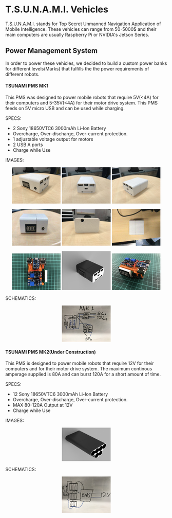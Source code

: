 # T.S.U.N.A.M.I. Vehicles

T.S.U.N.A.M.I. stands for Top Secret Unmanned Navigation Application of Mobile Intelligence. These vehicles can range from 50-5000$ and their main computers are usually Raspberry Pi or NVIDIA's Jetson Series. 

## Power Management System
In order to power these vehicles, we decided to build a custom power banks for different levels(Marks) that fulfills the the power requirements of different robots. 

#### TSUNAMI PMS MK1
This PMS was designed to power mobile robots that require 5V(<4A) for their computers and 5-35V(<4A) for their motor drive system. This PMS feeds on 5V micro USB and can be used while charging.

SPECS:
* 2 Sony 18650VTC6 3000mAh Li-Ion Battery  
* Overcharge, Over-discharge, Over-current protection.  
* 1 adjustable voltage output for motors  
* 2 USB A ports
* Charge while Use

IMAGES:

<p align="center">
  <img src="https://github.com/GodOfKebab/T.S.U.N.A.M.I./blob/master/Media/IMG_0675.jpg" width=30% />
  <img src="https://github.com/GodOfKebab/T.S.U.N.A.M.I./blob/master/Media/IMG_3791.jpg" width=30% /> 
  <img src="https://github.com/GodOfKebab/T.S.U.N.A.M.I./blob/master/Media/IMG_8986.jpg" width=30% />
</p>

<p align="center">
  <img src="https://github.com/GodOfKebab/T.S.U.N.A.M.I./blob/master/Media/IMG_1205.gif" width=30% />
  <img src="https://github.com/GodOfKebab/T.S.U.N.A.M.I./blob/master/Media/IMG_8856.jpg" width=30% /> 
  <img src="https://github.com/GodOfKebab/T.S.U.N.A.M.I./blob/master/Media/IMG_1206.gif" width=30% />
</p>

<p align="center">
  <img src="https://github.com/GodOfKebab/T.S.U.N.A.M.I./blob/master/Media/IMG_6867.jpg" width=30% />
  <img src="https://github.com/GodOfKebab/T.S.U.N.A.M.I./blob/master/Media/MK1 render.PNG" width=30% /> 
  <img src="https://github.com/GodOfKebab/T.S.U.N.A.M.I./blob/master/Media/IMG_6872.jpg" width=30% />
</p>

SCHEMATICS:

<p align="center">
  <img src="https://github.com/GodOfKebab/T.S.U.N.A.M.I./blob/master/Media/IMG_5305.jpg" width=30% />
</p>


#### TSUNAMI PMS MK2(Under Construction)
This PMS is designed to power mobile robots that require 12V for their computers and for their motor drive system. The maximum continous amperage supplied is 80A and can burst 120A for a short amount of time. 

SPECS:
* 12 Sony 18650VTC6 3000mAh Li-Ion Battery  
* Overcharge, Over-discharge, Over-current protection.  
* MAX 80-120A Output at 12V  
* Charge while Use

IMAGES:

<p align="center">
  <img src="https://github.com/GodOfKebab/T.S.U.N.A.M.I./blob/master/Media/MK2 render.PNG" width=30% /> 
</p>


SCHEMATICS:

<p align="center">
  <img src="https://github.com/GodOfKebab/T.S.U.N.A.M.I./blob/master/Media/IMG_8634.jpg" width=30% />
</p>

